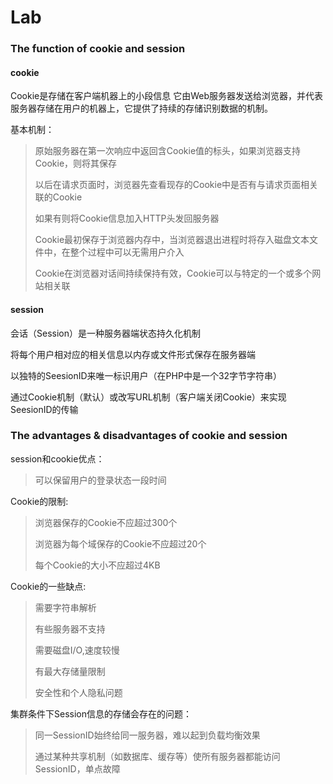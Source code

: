 # Lab
### The function of cookie and session
#### cookie
Cookie是存储在客户端机器上的小段信息
它由Web服务器发送给浏览器，并代表服务器存储在用户的机器上，它提供了持续的存储识别数据的机制。

基本机制：

>原始服务器在第一次响应中返回含Cookie值的标头，如果浏览器支持Cookie，则将其保存
>
>以后在请求页面时，浏览器先查看现存的Cookie中是否有与请求页面相关联的Cookie
>
>如果有则将Cookie信息加入HTTP头发回服务器
>
>Cookie最初保存于浏览器内存中，当浏览器退出进程时将存入磁盘文本文件中，在整个过程中可以无需用户介入
>
>Cookie在浏览器对话间持续保持有效，Cookie可以与特定的一个或多个网站相关联

#### session
会话（Session）是一种服务器端状态持久化机制

将每个用户相对应的相关信息以内存或文件形式保存在服务器端

以独特的SeesionID来唯一标识用户（在PHP中是一个32字节字符串）

通过Cookie机制（默认）或改写URL机制（客户端关闭Cookie）来实现SeesionID的传输


### The advantages & disadvantages of cookie and session
session和cookie优点：

>可以保留用户的登录状态一段时间

Cookie的限制:

>浏览器保存的Cookie不应超过300个
>
>浏览器为每个域保存的Cookie不应超过20个
>
>每个Cookie的大小不应超过4KB 

Cookie的一些缺点:

>需要字符串解析
>
>有些服务器不支持
>
>需要磁盘I/O,速度较慢
>
>有最大存储量限制
>
>安全性和个人隐私问题

集群条件下Session信息的存储会存在的问题：
>同一SessionID始终给同一服务器，难以起到负载均衡效果
>
>通过某种共享机制（如数据库、缓存等）使所有服务器都能访问SessionID，单点故障